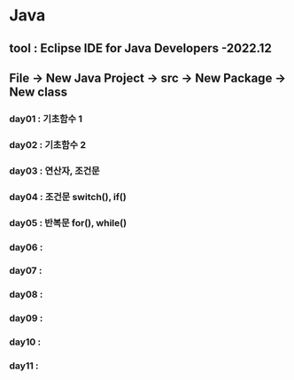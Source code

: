 # Java
## tool : Eclipse IDE for Java Developers -2022.12
## File -> New Java Project -> src -> New Package -> New class 
### day01 : 기초함수 1
### day02 : 기초함수 2
### day03 : 연산자, 조건문
### day04 : 조건문 switch(), if()
### day05 : 반복문 for(), while()
### day06 : 
### day07 : 
### day08 : 
### day09 : 
### day10 : 
### day11 : 
